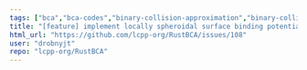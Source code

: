 ```yaml
---
tags: ["bca","bca-codes","binary-collision-approximation","binary-collisions","bohdansky","electronic-stopping","enhancement","fusion","implantation","incident-ion","ion-material-interactions","ion-solid-interactions","materials-science","nuclear-fusion","nuclear-stopping","plasma-material-interactions","range","rust","simulation","sputtering","yamamura"]
title: "[feature] implement locally spheroidal surface binding potential "
html_url: "https://github.com/lcpp-org/RustBCA/issues/108"
user: "drobnyjt"
repo: "lcpp-org/RustBCA"
---
```


